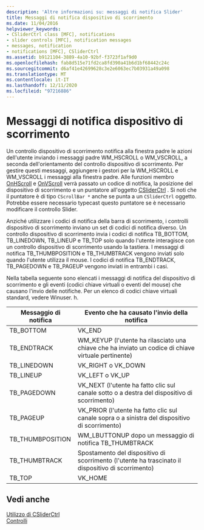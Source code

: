 ```yaml
---
description: 'Altre informazioni su: messaggi di notifica Slider'
title: Messaggi di notifica dispositivo di scorrimento
ms.date: 11/04/2016
helpviewer_keywords:
- CSliderCtrl class [MFC], notifications
- slider controls [MFC], notification messages
- messages, notification
- notifications [MFC], CSliderCtrl
ms.assetid: b9121104-3889-4a10-92bf-f3723f1af9d0
ms.openlocfilehash: fab8d515e71fd2ca8fd390a41b6d1bf68442c24c
ms.sourcegitcommit: d6af41e42699628c3e2e6063ec7b03931a49a098
ms.translationtype: MT
ms.contentlocale: it-IT
ms.lasthandoff: 12/11/2020
ms.locfileid: "97216886"
---
```

# <a name="slider-notification-messages"></a>Messaggi di notifica dispositivo di scorrimento

Un controllo dispositivo di scorrimento notifica alla finestra padre le azioni dell'utente inviando i messaggi padre WM_HSCROLL o WM_VSCROLL, a seconda dell'orientamento del controllo dispositivo di scorrimento. Per gestire questi messaggi, aggiungere i gestori per la WM_HSCROLL e WM_VSCROLL i messaggi alla finestra padre. Alle funzioni membro [OnHScroll](../mfc/reference/cwnd-class.md#onhscroll) e [OnVScroll](../mfc/reference/cwnd-class.md#onvscroll) verrà passato un codice di notifica, la posizione del dispositivo di scorrimento e un puntatore all'oggetto [CSliderCtrl](../mfc/reference/csliderctrl-class.md) . Si noti che il puntatore è di tipo `CScrollBar *` anche se punta a un `CSliderCtrl` oggetto. Potrebbe essere necessario typecast questo puntatore se è necessario modificare il controllo Slider.

Anziché utilizzare i codici di notifica della barra di scorrimento, i controlli dispositivo di scorrimento inviano un set di codici di notifica diverso. Un controllo dispositivo di scorrimento invia i codici di notifica TB_BOTTOM, TB_LINEDOWN, TB_LINEUP e TB_TOP solo quando l'utente interagisce con un controllo dispositivo di scorrimento usando la tastiera. I messaggi di notifica TB_THUMBPOSITION e TB_THUMBTRACK vengono inviati solo quando l'utente utilizza il mouse. I codici di notifica TB_ENDTRACK, TB_PAGEDOWN e TB_PAGEUP vengono inviati in entrambi i casi.

Nella tabella seguente sono elencati i messaggi di notifica del dispositivo di scorrimento e gli eventi (codici chiave virtuali o eventi del mouse) che causano l'invio delle notifiche. Per un elenco di codici chiave virtuali standard, vedere Winuser. h.

|Messaggio di notifica|Evento che ha causato l'invio della notifica|
|--------------------------|-------------------------------------------|
|TB_BOTTOM|VK_END|
|TB_ENDTRACK|WM_KEYUP (l'utente ha rilasciato una chiave che ha inviato un codice di chiave virtuale pertinente)|
|TB_LINEDOWN|VK_RIGHT o VK_DOWN|
|TB_LINEUP|VK_LEFT o VK_UP|
|TB_PAGEDOWN|VK_NEXT (l'utente ha fatto clic sul canale sotto o a destra del dispositivo di scorrimento)|
|TB_PAGEUP|VK_PRIOR (l'utente ha fatto clic sul canale sopra o a sinistra del dispositivo di scorrimento)|
|TB_THUMBPOSITION|WM_LBUTTONUP dopo un messaggio di notifica TB_THUMBTRACK|
|TB_THUMBTRACK|Spostamento del dispositivo di scorrimento (l'utente ha trascinato il dispositivo di scorrimento)|
|TB_TOP|VK_HOME|

## <a name="see-also"></a>Vedi anche

[Utilizzo di CSliderCtrl](../mfc/using-csliderctrl.md)<br/>
[Controlli](../mfc/controls-mfc.md)
